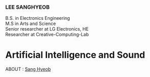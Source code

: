 ### LEE SANGHYEOB

B.S. in Electronics Engineering  
M.S in Arts and Science  
Senior researcher at LG Electronics, HE  
Researcher at Creative-Computing-Lab  
# Artificial Intelligence and Sound  

ABOUT : [Sang Hyeob](https://www.sanghyeob.com)

<!--
**hantaeha/hantaeha** is a ✨ _special_ ✨ repository because its `README.md` (this file) appears on your GitHub profile.

Here are some ideas to get you started:

- 🔭 I’m currently working on ...
- 🌱 I’m currently learning ...
- 👯 I’m looking to collaborate on ...
- 🤔 I’m looking for help with ...
- 💬 Ask me about ...
- 📫 How to reach me: ...
- 😄 Pronouns: ...
- ⚡ Fun fact: ...
-->
